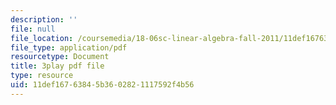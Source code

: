 ```yaml
---
description: ''
file: null
file_location: /coursemedia/18-06sc-linear-algebra-fall-2011/11def16763845b3602821117592f4b56_VqP2tREMvt0.pdf
file_type: application/pdf
resourcetype: Document
title: 3play pdf file
type: resource
uid: 11def167-6384-5b36-0282-1117592f4b56
---
```

